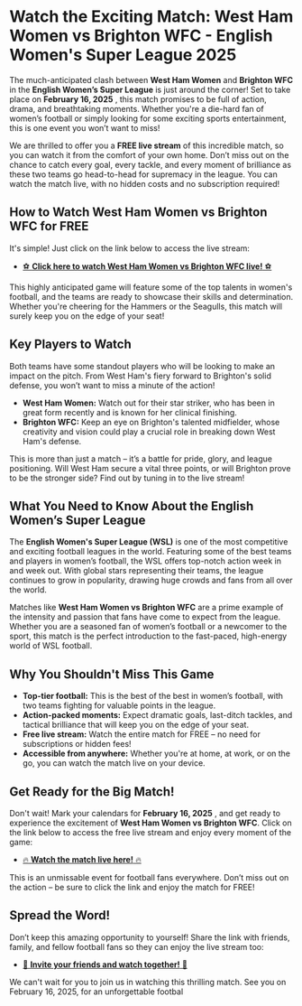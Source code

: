 # Watch the Exciting Match: West Ham Women vs Brighton WFC - English Women's Super League 2025

The much-anticipated clash between **West Ham Women** and **Brighton WFC** in the **English Women’s Super League** is just around the corner! Set to take place on **February 16, 2025** , this match promises to be full of action, drama, and breathtaking moments. Whether you're a die-hard fan of women’s football or simply looking for some exciting sports entertainment, this is one event you won’t want to miss!

We are thrilled to offer you a **FREE live stream** of this incredible match, so you can watch it from the comfort of your own home. Don’t miss out on the chance to catch every goal, every tackle, and every moment of brilliance as these two teams go head-to-head for supremacy in the league. You can watch the match live, with no hidden costs and no subscription required!

## How to Watch West Ham Women vs Brighton WFC for FREE

It's simple! Just click on the link below to access the live stream:

- [⚽ **Click here to watch West Ham Women vs Brighton WFC live!** ⚽](https://tinyurl.com/livestreamfreeo?st=West+Ham+Women+vs+Brighton+WFC&si=ghc)

This highly anticipated game will feature some of the top talents in women's football, and the teams are ready to showcase their skills and determination. Whether you're cheering for the Hammers or the Seagulls, this match will surely keep you on the edge of your seat!

## Key Players to Watch

Both teams have some standout players who will be looking to make an impact on the pitch. From West Ham's fiery forward to Brighton's solid defense, you won’t want to miss a minute of the action!

- **West Ham Women:** Watch out for their star striker, who has been in great form recently and is known for her clinical finishing.
- **Brighton WFC:** Keep an eye on Brighton's talented midfielder, whose creativity and vision could play a crucial role in breaking down West Ham's defense.

This is more than just a match – it’s a battle for pride, glory, and league positioning. Will West Ham secure a vital three points, or will Brighton prove to be the stronger side? Find out by tuning in to the live stream!

## What You Need to Know About the English Women’s Super League

The **English Women's Super League (WSL)** is one of the most competitive and exciting football leagues in the world. Featuring some of the best teams and players in women’s football, the WSL offers top-notch action week in and week out. With global stars representing their teams, the league continues to grow in popularity, drawing huge crowds and fans from all over the world.

Matches like **West Ham Women vs Brighton WFC** are a prime example of the intensity and passion that fans have come to expect from the league. Whether you are a seasoned fan of women’s football or a newcomer to the sport, this match is the perfect introduction to the fast-paced, high-energy world of WSL football.

## Why You Shouldn't Miss This Game

- **Top-tier football:** This is the best of the best in women’s football, with two teams fighting for valuable points in the league.
- **Action-packed moments:** Expect dramatic goals, last-ditch tackles, and tactical brilliance that will keep you on the edge of your seat.
- **Free live stream:** Watch the entire match for FREE – no need for subscriptions or hidden fees!
- **Accessible from anywhere:** Whether you're at home, at work, or on the go, you can watch the match live on your device.

## Get Ready for the Big Match!

Don't wait! Mark your calendars for **February 16, 2025** , and get ready to experience the excitement of **West Ham Women vs Brighton WFC**. Click on the link below to access the free live stream and enjoy every moment of the game:

- [🔥 **Watch the match live here!** 🔥](https://tinyurl.com/livestreamfreeo?st=West+Ham+Women+vs+Brighton+WFC&si=ghc)

This is an unmissable event for football fans everywhere. Don’t miss out on the action – be sure to click the link and enjoy the match for FREE!

## Spread the Word!

Don’t keep this amazing opportunity to yourself! Share the link with friends, family, and fellow football fans so they can enjoy the live stream too:

- [👫 **Invite your friends and watch together!** 👫](https://tinyurl.com/livestreamfreeo?st=West+Ham+Women+vs+Brighton+WFC&si=ghc)

We can't wait for you to join us in watching this thrilling match. See you on February 16, 2025, for an unforgettable footbal
